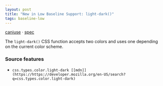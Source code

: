```yaml
---
layout: post
title: "New in Low Baseline Support: light-dark()"
tags: baseline-low
---
```


[caniuse](https://caniuse.com/?search=light-dark) · [spec](https://drafts.csswg.org/css-color-5/#light-dark)

The `light-dark()` CSS function accepts two colors and uses one depending on the current color scheme.

### Source features

- ``css.types.color.light-dark [[mdn]](https://https://developer.mozilla.org/en-US/search?q=css.types.color.light-dark)``
